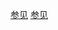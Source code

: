 [参见](https://zh.cppreference.com/w/cpp/language/copy_elision)
[参见](https://stackoverflow.com/questions/4316727/returning-unique-ptr-from-functions)
